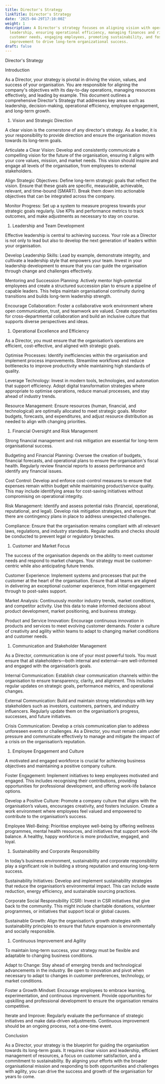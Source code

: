 ```yaml
---
title: Director's Strategy
linkTitle: Director's Strategy
date: '2025-04-29T17:10:00Z'
weight: 1
description: A Director's strategy focuses on aligning vision with operations, developing
  leadership, ensuring operational efficiency, managing finances and risks, prioritizing
  customer needs, engaging employees, promoting sustainability, and fostering continuous
  improvement to drive long-term organizational success.
draft: false
---
```



Director's Strategy

Introduction

As a Director, your strategy is pivotal in driving the vision, values, and success of your organisation. You are responsible for aligning the company's objectives with its day-to-day operations, managing resources effectively, and leading by example. This document outlines a comprehensive Director's Strategy that addresses key areas such as leadership, decision-making, operational efficiency, employee engagement, and long-term growth.

1. Vision and Strategic Direction

A clear vision is the cornerstone of any director's strategy. As a leader, it is your responsibility to provide direction and ensure the organisation moves towards its long-term goals.

Articulate a Clear Vision: Develop and consistently communicate a compelling vision for the future of the organisation, ensuring it aligns with your core values, mission, and market needs. This vision should inspire and engage all levels of the organisation, from employees to external stakeholders.

Align Strategic Objectives: Define long-term strategic goals that reflect the vision. Ensure that these goals are specific, measurable, achievable, relevant, and time-bound (SMART). Break them down into actionable objectives that can be integrated across the company.

Monitor Progress: Set up a system to measure progress towards your strategic goals regularly. Use KPIs and performance metrics to track outcomes, and make adjustments as necessary to stay on course.

1. Leadership and Team Development

Effective leadership is central to achieving success. Your role as a Director is not only to lead but also to develop the next generation of leaders within your organisation.

Develop Leadership Skills: Lead by example, demonstrate integrity, and cultivate a leadership style that empowers your team. Invest in your leadership development to ensure that you can guide the organisation through change and challenges effectively.

Mentoring and Succession Planning: Actively mentor high-potential employees and create a structured succession plan to ensure a pipeline of capable leaders. This helps maintain organisational continuity during transitions and builds long-term leadership strength.

Encourage Collaboration: Foster a collaborative work environment where open communication, trust, and teamwork are valued. Create opportunities for cross-departmental collaboration and build an inclusive culture that supports diverse perspectives and ideas.

1. Operational Excellence and Efficiency

As a Director, you must ensure that the organisation’s operations are efficient, cost-effective, and aligned with strategic goals.

Optimise Processes: Identify inefficiencies within the organisation and implement process improvements. Streamline workflows and reduce bottlenecks to improve productivity while maintaining high standards of quality.

Leverage Technology: Invest in modern tools, technologies, and automation that support efficiency. Adopt digital transformation strategies where appropriate to optimise operations, reduce manual processes, and stay ahead of industry trends.

Resource Management: Ensure resources (human, financial, and technological) are optimally allocated to meet strategic goals. Monitor budgets, forecasts, and expenditures, and adjust resource distribution as needed to align with changing priorities.

1. Financial Oversight and Risk Management

Strong financial management and risk mitigation are essential for long-term organisational success.

Budgeting and Financial Planning: Oversee the creation of budgets, financial forecasts, and operational plans to ensure the organisation's fiscal health. Regularly review financial reports to assess performance and identify any financial issues.

Cost Control: Develop and enforce cost-control measures to ensure that expenses remain within budget while maintaining product/service quality. This may include identifying areas for cost-saving initiatives without compromising on operational integrity.

Risk Management: Identify and assess potential risks (financial, operational, reputational, and legal). Develop risk mitigation strategies, and ensure that there are contingency plans in place to address unexpected challenges.

Compliance: Ensure that the organisation remains compliant with all relevant laws, regulations, and industry standards. Regular audits and checks should be conducted to prevent legal or regulatory breaches.

1. Customer and Market Focus

The success of the organisation depends on the ability to meet customer needs and respond to market changes. Your strategy must be customer-centric while also anticipating future trends.

Customer Experience: Implement systems and processes that put the customer at the heart of the organisation. Ensure that all teams are aligned in delivering an exceptional customer experience, from initial engagement through to post-sales support.

Market Analysis: Continuously monitor industry trends, market conditions, and competitor activity. Use this data to make informed decisions about product development, market positioning, and business strategy.

Product and Service Innovation: Encourage continuous innovation in products and services to meet evolving customer demands. Foster a culture of creativity and agility within teams to adapt to changing market conditions and customer needs.

1. Communication and Stakeholder Management

As a Director, communication is one of your most powerful tools. You must ensure that all stakeholders—both internal and external—are well-informed and engaged with the organisation’s goals.

Internal Communication: Establish clear communication channels within the organisation to ensure transparency, clarity, and alignment. This includes regular updates on strategic goals, performance metrics, and operational changes.

External Communication: Build and maintain strong relationships with key stakeholders such as investors, customers, partners, and industry influencers. Regularly update them on the organisation’s progress, successes, and future initiatives.

Crisis Communication: Develop a crisis communication plan to address unforeseen events or challenges. As a Director, you must remain calm under pressure and communicate effectively to manage and mitigate the impact of a crisis on the organisation’s reputation.

1. Employee Engagement and Culture

A motivated and engaged workforce is crucial for achieving business objectives and maintaining a positive company culture.

Foster Engagement: Implement initiatives to keep employees motivated and engaged. This includes recognising their contributions, providing opportunities for professional development, and offering work-life balance options.

Develop a Positive Culture: Promote a company culture that aligns with the organisation’s values, encourages creativity, and fosters inclusion. Create a work environment where employees feel valued and empowered to contribute to the organisation’s success.

Employee Well-Being: Prioritise employee well-being by offering wellness programmes, mental health resources, and initiatives that support work-life balance. A healthy, happy workforce is more productive, engaged, and loyal.

1. Sustainability and Corporate Responsibility

In today’s business environment, sustainability and corporate responsibility play a significant role in building a strong reputation and ensuring long-term success.

Sustainability Initiatives: Develop and implement sustainability strategies that reduce the organisation’s environmental impact. This can include waste reduction, energy efficiency, and sustainable sourcing practices.

Corporate Social Responsibility (CSR): Invest in CSR initiatives that give back to the community. This might include charitable donations, volunteer programmes, or initiatives that support local or global causes.

Sustainable Growth: Align the organisation’s growth strategies with sustainability principles to ensure that future expansion is environmentally and socially responsible.

1. Continuous Improvement and Agility

To maintain long-term success, your strategy must be flexible and adaptable to changing business conditions.

Adapt to Change: Stay ahead of emerging trends and technological advancements in the industry. Be open to innovation and pivot when necessary to adapt to changes in customer preferences, technology, or market conditions.

Foster a Growth Mindset: Encourage employees to embrace learning, experimentation, and continuous improvement. Provide opportunities for upskilling and professional development to ensure the organisation remains competitive.

Iterate and Improve: Regularly evaluate the performance of strategic initiatives and make data-driven adjustments. Continuous improvement should be an ongoing process, not a one-time event.

Conclusion

As a Director, your strategy is the blueprint for guiding the organisation towards its long-term goals. It requires clear vision and leadership, efficient management of resources, a focus on customer satisfaction, and a commitment to sustainability. By aligning your efforts with the broader organisational mission and responding to both opportunities and challenges with agility, you can drive the success and growth of the organisation for years to come.

